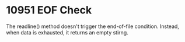 # 10951 EOF Check

The readline() method doesn't trigger the end-of-file condition. Instead, when data is exhausted, it returns an empty stirng.
